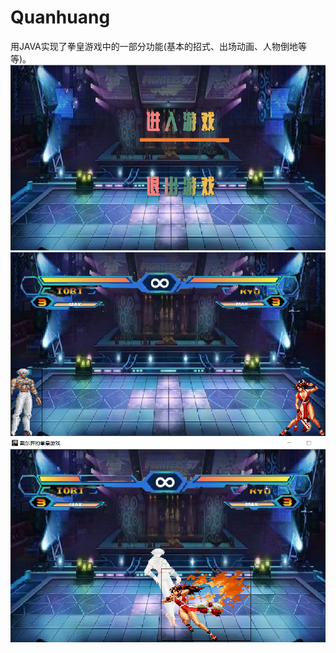# Quanhuang
用JAVA实现了拳皇游戏中的一部分功能(基本的招式、出场动画、人物倒地等等)。
![ad](https://github.com/DAISIRME/Quanhuang/blob/master/entergame.png)
![after entering the game](https://github.com/DAISIRME/Quanhuang/blob/master/qqjietu.png)
![when the right person presses [K] ](https://github.com/DAISIRME/Quanhuang/blob/master/PIC2.png)
